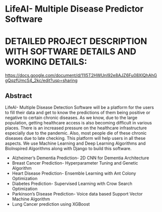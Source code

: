 # LifeAI- Multiple Disease Predictor Software

# DETAILED PROJECT DESCRIPTION WITH SOFTWARE DETAILS AND WORKING DETAILS:
https://docs.google.com/document/d/11l5T2HWUnI92e8AJZ6Fu08XlQhAhGgQqzfUmcS4_2kc/edit?usp=sharing

## Abstract

LifeAI- Multiple Disease Detection Software will be a platform for the users to fill their data and get to know
the predictions of them being positive or negative to certain chronic diseases. As we know, due to the large
population, getting healthcare access is also becoming difficult in various places. There is an increased pressure
on the healthcare infrastructure especially due to the pandemic. Also, most people die of these chronic diseases
due to late checking. This platform will help users in all these aspects. We use Machine Learning and Deep
Learning Algorithms and BioInspired Algorithms along with Django to build this software.

- Alzheimer’s Dementia Prediction- 2D CNN for Dementia Architecture
- Breast Cancer Prediction- Hyperparameter Tuning and Genetic Algorithm
- Heart Disease Prediction- Ensemble Learning with Ant Colony Optimization
- Diabetes Prediction- Supervised Learning with Crow Search Optimization
- Parkinson’s Disease Prediction- Voice data based Support Vector Machine Algorithm
- Lung Cancer prediction using XGBoost



